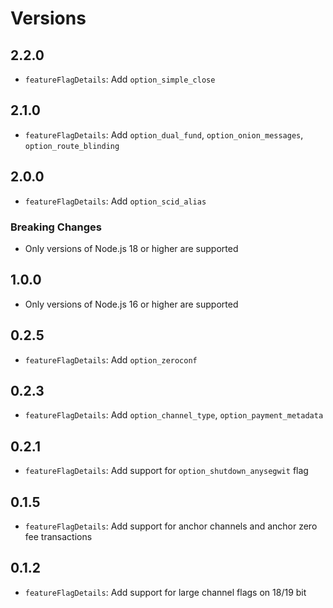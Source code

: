 # Versions

## 2.2.0

- `featureFlagDetails`: Add `option_simple_close`

## 2.1.0

- `featureFlagDetails`: Add `option_dual_fund`, `option_onion_messages`,
    `option_route_blinding`

## 2.0.0

- `featureFlagDetails`: Add `option_scid_alias`

### Breaking Changes

- Only versions of Node.js 18 or higher are supported

## 1.0.0

- Only versions of Node.js 16 or higher are supported

## 0.2.5

- `featureFlagDetails`: Add `option_zeroconf`

## 0.2.3

- `featureFlagDetails`: Add `option_channel_type`, `option_payment_metadata`

## 0.2.1

- `featureFlagDetails`: Add support for `option_shutdown_anysegwit` flag

## 0.1.5

- `featureFlagDetails`: Add support for anchor channels and anchor zero fee transactions

## 0.1.2

- `featureFlagDetails`: Add support for large channel flags on 18/19 bit

